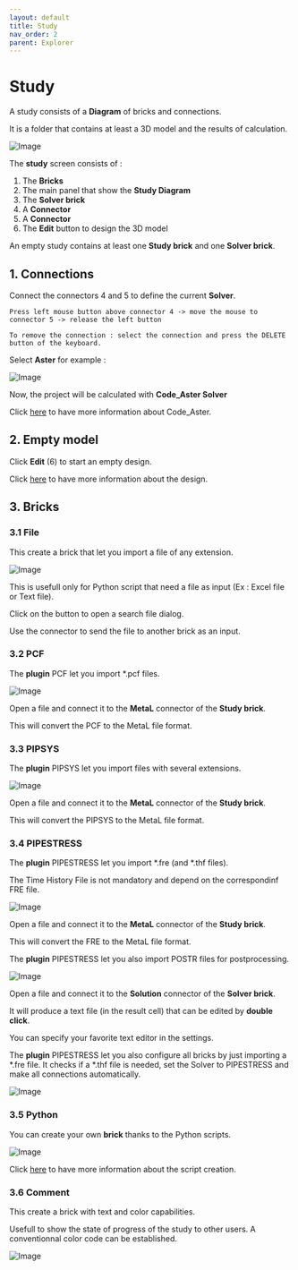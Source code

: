 ```yaml
---
layout: default
title: Study
nav_order: 2
parent: Explorer
---
```


# Study

A study consists of a **Diagram** of bricks and connections.

It is a folder that contains at least a 3D model and the results of calculation.

![Image](../Images/Study1.jpg)

The **study** screen consists of :

1. The **Bricks**
2. The main panel that show the **Study Diagram**
3. The **Solver brick**
4. A **Connector**
5. A **Connector**
6. The **Edit** button to design the 3D model

An empty study contains at least one **Study brick** and one **Solver brick**.
## 1. Connections

Connect the connectors 4 and 5 to define the current **Solver**. 

    Press left mouse button above connector 4 -> move the mouse to connector 5 -> release the left button

    To remove the connection : select the connection and press the DELETE button of the keyboard.

Select **Aster** for example :

![Image](../Images/Study2.jpg)

Now, the project will be calculated with **Code_Aster Solver**

Click [here](https://documentation.metapiping.com/Analysis/Solver.html) to have more information about Code_Aster.

## 2. Empty model

Click **Edit** (6) to start an empty design.

Click [here](https://documentation.metapiping.com/Design/index.html) to have more information about the design.

## 3. Bricks

### 3.1 File

This create a brick that let you import a file of any extension.

![Image](../Images/Study3.jpg)

This is usefull only for Python script that need a file as input (Ex : Excel file or Text file).

Click on the button to open a search file dialog.

Use the connector to send the file to another brick as an input.

### 3.2 PCF

The **plugin** PCF let you import *.pcf files.

![Image](../Images/Study4.jpg)

Open a file and connect it to the **MetaL** connector of the **Study brick**.

This will convert the PCF to the MetaL file format.

### 3.3 PIPSYS

The **plugin** PIPSYS let you import files with several extensions.

![Image](../Images/Study5.jpg)

Open a file and connect it to the **MetaL** connector of the **Study brick**.

This will convert the PIPSYS to the MetaL file format.

### 3.4 PIPESTRESS

The **plugin** PIPESTRESS let you import *.fre (and *.thf files).

The Time History File is not mandatory and depend on the correspondinf FRE file.

![Image](../Images/Study6.jpg)

Open a file and connect it to the **MetaL** connector of the **Study brick**.

This will convert the FRE to the MetaL file format.

The **plugin** PIPESTRESS let you also import POSTR files for postprocessing.

![Image](../Images/Study7.jpg)

Open a file and connect it to the **Solution** connector of the **Solver brick**.

It will produce a text file (in the result cell) that can be edited by **double click**.

You can specify your favorite text editor in the settings.

The **plugin** PIPESTRESS let you also configure all bricks by just importing a *.fre file. It checks if a *.thf file is needed, set the Solver to PIPESTRESS and make all connections automatically.

![Image](../Images/Study8.jpg)

### 3.5 Python

You can create your own **brick** thanks to the Python scripts.

![Image](../Images/PythonStudy2.jpg)

Click [here](https://documentation.metapiping.com/Python/index.html) to have more information about the script creation.

### 3.6 Comment

This create a brick with text and color capabilities.

Usefull to show the state of progress of the study to other users. A conventionnal color code can be established.

![Image](../Images/Study9.jpg)

